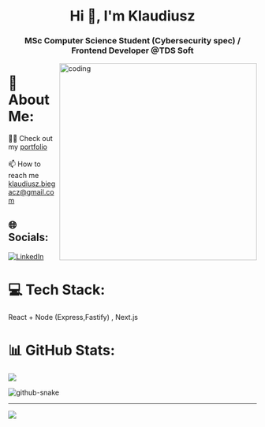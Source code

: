 <h1 align="center">Hi 👋, I'm Klaudiusz</h1>
<h3 align="center">MSc Computer Science Student (Cybersecurity spec) / Frontend Developer @TDS Soft </h3>
<img align="right" alt="coding" width="400" src="https://cdn.dribbble.com/users/1162077/screenshots/3848914/media/7ed7d5ca074b48b328150e5a231e8d1f.gif"/>

# 💫 About Me:
👨‍💻 Check out my [portfolio](https://klaudiuszb.vercel.app)<br><br>📫 How to reach me klaudiusz.biegacz@gmail.com

## 🌐 Socials:
[![LinkedIn](https://img.shields.io/badge/LinkedIn-%230077B5.svg?logo=linkedin&logoColor=white)](https://linkedin.com/in/klaudiusz-biegacz/) 

# 💻 Tech Stack:
React + Node (Express,Fastify) , Next.js

# 📊 GitHub Stats:
![](https://github-readme-stats.vercel.app/api/top-langs/?username=KlaudiuszB5528&theme=gotham&hide_border=true&include_all_commits=false&count_private=true&layout=compact)

<picture>
  <source media="(prefers-color-scheme: dark)" srcset="https://raw.githubusercontent.com/KlaudiuszB5528/KlaudiuszB5528/output/github-snake-dark.svg" />
  <source media="(prefers-color-scheme: light)" srcset="https://raw.githubusercontent.com/KlaudiuszB5528/KlaudiuszB5528/output/github-snake.svg" />
  <img alt="github-snake" src="https://raw.githubusercontent.com/tobiasmeyhoefer/KlaudiuszB5528/output/github-snake.svg" />
</picture>

---
[![](https://visitcount.itsvg.in/api?id=KlaudiuszB5528&icon=5&color=1)](https://visitcount.itsvg.in)


